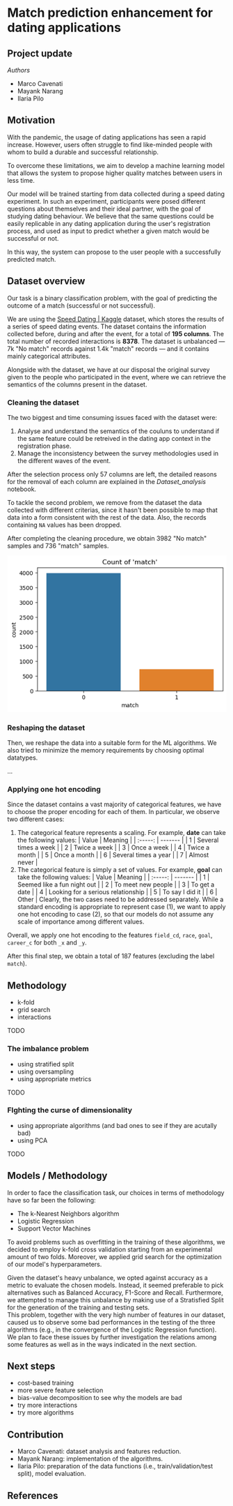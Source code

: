 # Match prediction enhancement for dating applications

## Project update

_Authors_
- Marco Cavenati
- Mayank Narang
- Ilaria Pilo

## Motivation
With the pandemic, the usage of dating applications has seen a rapid increase. However, users often struggle to find like-minded people with whom to build a durable and successful relationship.

To overcome these limitations, we aim to develop a machine learning model that allows the system to propose higher quality matches between users in less time.

Our model will be trained starting from data collected during a speed dating experiment. In such an experiment, participants were posed different questions about themselves and their ideal partner, with the goal of studying dating behaviour. We believe that the same questions could be easily replicable in any dating application during the user's registration process, and used as input to predict whether a given match would be successful or not.

In this way, the system can propose to the user people with a successfully predicted match.

## Dataset overview
Our task is a binary classification problem, with the goal of predicting the outcome of a match (successful or not successful).

We are using the [Speed Dating | Kaggle](https://www.kaggle.com/datasets/whenamancodes/speed-dating) dataset, which stores the results of a series of speed dating events. The dataset contains the information collected before, during and after the event, for a total of __195 columns__. The total number of recorded interactions is __8378__. The dataset is unbalanced — 7k "No match" records against 1.4k "match" records — and it contains mainly categorical attributes.

Alongside with the dataset, we have at our disposal the original survey given to the people who participated in the event, where we can retrieve the semantics of the columns present in the dataset.

### Cleaning the dataset
The two biggest and time consuming issues faced with the dataset were:
1. Analyse and understand the semantics of the couluns to understand if the same feature could be retreived in the dating app context in the registration phase.
2. Manage the inconsistency between the survey methodologies used in the different waves of the event.

After the selection process only 57 columns are left, the detailed reasons for the removal of each column are explained in the _Dataset_analysis_ notebook.

To tackle the second problem, we remove from the dataset the data collected with different criterias, since it hasn't been possible to map that data into a form consistent with the rest of the data. Also, the records containing `NA` values has been dropped.

After completing the cleaning procedure, we obtain 3982 "No match" samples and 736 "match" samples.

![Count of 'match' records](/images/count_of_match.png "Count of 'match' records")

### Reshaping the dataset
Then, we reshape the data into a suitable form for the ML algorithms. We also tried to minimize the memory requirements by choosing optimal datatypes.


...

### Applying one hot encoding
Since the dataset contains a vast majority of categorical features, we have to choose the proper encoding for each of them. In particular, we observe two different cases:
1. The categorical feature represents a scaling. For example, __date__ can take the following values:
    | Value | Meaning |
    | :-----: | ------- |
    | 1 | Several times a week |
	| 2 | Twice a week |
	| 3 | Once a week |
	| 4 | Twice a month |
	| 5 | Once a month |
	| 6 | Several times a year |
	| 7 | Almost never |
2. The categorical feature is simply a set of values. For example, __goal__ can take the following values:
    | Value | Meaning |
    | :-----: | ------- |
    | 1 | Seemed like a fun night out |
	| 2 | To meet new people |
	| 3 | To get a date |
	| 4 | Looking for a serious relationship |
	| 5 | To say I did it |
	| 6 | Other |
Clearly, the two cases need to be addressed separately. While a standard encoding is appropriate to represent case (1), we want to apply one hot encoding to case (2), so that our models do not assume any scale of importance among different values.

Overall, we apply one hot encoding to the features `field_cd`, `race`, `goal`, `career_c` for both `_x` and `_y`.

After this final step, we obtain a total of 187 features (excluding the label `match`).

## Methodology
- k-fold
- grid search
- interactions

TODO
### The imbalance problem
- using stratified split
- using oversampling
- using appropriate metrics 

TODO
### FIghting the curse of dimensionality
- using appropriate algorithms (and bad ones to see if they are acutally bad)
- using PCA

TODO

## Models / Methodology
In order to face the classification task, our choices in terms of methodology have so far been the following: 
- The k-Nearest Neighbors algorithm  
- Logistic Regression  
- Support Vector Machines  

To avoid problems such as overfitting in the training of these algorithms, we decided to employ k-fold cross validation starting from an experimental amount of two folds. Moreover, we applied grid search for the optimization of our model's hyperparameters.  

Given the dataset's heavy unbalance, we opted against accuracy as a metric to evaluate the chosen models. Instead, it seemed preferable to pick alternatives such as Balanced Accuracy, F1-Score and Recall. Furthermore, we attempted to manage this unbalance by making use of a Stratisfied Split for the generation of the training and testing sets.  
This problem, together with the very high number of features in our dataset, caused us to observe some bad performances in the testing of the three algorithms (e.g., in the convergence of the Logistic Regression function). We plan to face these issues by further investigation the relations among some features as well as in the ways indicated in the next section.

## Next steps
- cost-based training
- more severe feature selection
- bias-value decomposition to see why the models are bad
- try more interactions
- try more algorithms

## Contribution
- Marco Cavenati: dataset analysis and features reduction.
- Mayank Narang: implementation of the algorithms.
- Ilaria Pilo: preparation of the data functions (i.e., train/validation/test split), model evaluation.

## References
